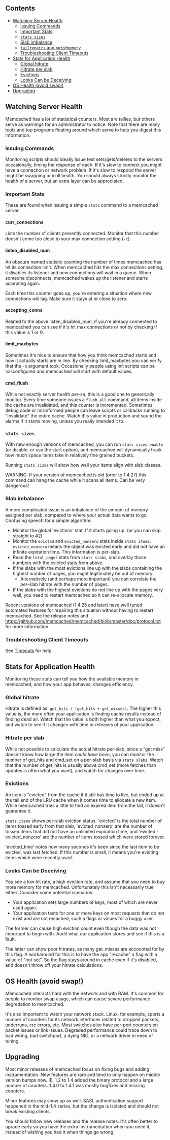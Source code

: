 ## Contents

- [Watching Server Health](#watching-server-health)
    - [Issuing Commands](#issuing-commands)
    - [Important Stats](#important-stats)
    - [`stats sizes`](#stats-sizes)
    - [Slab imbalance](#slab-imbalance)
    - [`tailrepairs` and `outofmemory`](#tailrepairs-and-outofmemory)
    - [Troubleshooting Client Timeouts](#troubleshooting-client-timeouts)
- [Stats for Application Health](#stats-for-application-health)
    - [Global hitrate](#global-hitrate)
    - [Hitrate per slab](#hitrate-per-slab)
    - [Evictions](#evictions)
    - [Looks Can be Deceiving](#looks-can-be-deceiving)
- [OS Health (avoid swap!)](#os-health-avoid-swap)
- [Upgrading](#upgrading)

<!-- end toc -->

## Watching Server Health

Memcached has a lot of statistical counters. Most are tallies, but others serve as warnings for an administrator to notice. Note that there are many tools and top programs floating around which serve to help you digest this information.

### Issuing Commands

Monitoring scripts should ideally issue test sets/gets/deletes to the servers occasionally, timing the response of each. If it's slow to connect you might have a connection or network problem. If it's slow to respond the server might be swapping or in ill health. You should always strictly monitor the health of a server, but an extra layer can be appreciated.

### Important Stats

These are found when issuing a simple `stats` command to a memcached server.

#### curr_connections

Lists the number of clients presently connected. Monitor that this number doesn't come too close to your max connection setting (`-c`).

#### listen_disabled_num

An obscure named statistic counting the number of times memcached has hit its connection limit. When memcached hits the max connections setting, it disables its listener and new connections will wait in a queue. When someone disconnects, memcached wakes up the listener and starts accepting again.

Each time this counter goes up, you're entering a situation where new connections _will_ lag. Make sure it stays at or close to zero.

#### accepting_conns

Related to the above listen_disabled_num, if you're already connected to memcached you can see if it's hit max connections or not by checking if this value is 1 or 0.

#### limit_maxbytes

Sometimes it's nice to ensure that how you think memcached starts and how it actually starts are in line. By checking limit_maxbytes you can verify that the `-m` argument took. Occasionally people using init scripts can be misconfigured and memcached will start with default values.

#### cmd_flush

While not exactly server health per-se, this is a good one to generically monitor. Every time someone issues a `flush_all` command, all items inside the cache are invalidated, and this counter is incremented. Sometimes debug code or misinformed people can leave scripts or callbacks running to "invalidate" the entire cache. Watch this value in production and sound the alarms if it starts moving, unless you really intended it to.

### `stats sizes`

With new enough versions of memcached, you can run `stats sizes enable` (or
disable, or use the start option), and memcached will dynamically track how
much space items take in relatively fine grained buckets.

Running `stats sizes` will show how well your items align with slab classes.

WARNING: If your version of memcached is old (prior to 1.4.27) this command
can hang the cache while it scans all items. Can be very dangerous!

### Slab imbalance

A more complicated issue is an imbalance of the amount of memory assigned per slab, compared to where your actual data wants to go. Confusing speech for a simple algorithm:

 * Monitor the global 'evictions' stat. If it starts going up. (or you can skip straight to #2)
 * Monitor the `evicted` and `evicted_nonzero` stats inside `stats items`. `evicted_nonzero` means the object was evicted early and did not have an infinite expiration time. This information is per-slab.
 * Read the `total_pages` stats from `stats slabs`, and overlay those numbers with the evicted stats from above.
 * If the slabs with the most evictions line up with the slabs containing the highest number of pages, you might legitimately be out of memory.
   * Alternatively (and perhaps more important) you can correlate the per-slab hitrate with the number of pages.
 * If the slabs with the highest evictions do not line up with the pages very well, you need to restart memcached so it can re-allocate memory.

Recent versions of memcached (1.4.25 and later) have well tuned automated
features for repairing this situation without having to restart memcached. See
the release notes and
https://github.com/memcached/memcached/blob/master/doc/protocol.txt for more
information.

### Troubleshooting Client Timeouts

See [Timeouts](/Timeouts) for help.

## Stats for Application Health

Monitoring these stats can tell you how the available memory in memcached, and how your app behaves, changes efficiency.

### Global hitrate

Hitrate is defined as: `get_hits / (get_hits + get_misses)`. The higher this value is, the more often your application is finding cache results instead of finding dead air. Watch that the value is both higher than what you expect, and watch to see if it changes with time or releases of your application.

### Hitrate per slab

While not possible to calculate the actual hitrate per-slab, since a "get miss" doesn't know how large the item _could have been_, you can monitor the number of get_hits and cmd_set on a per-slab basis via `stats slabs`. Watch that the number of get_hits is usually above cmd_set (more fetches than updates is often what you want), and watch for changes over time.

### Evictions

An item is "evicted" from the cache if it still has time to live, but ended up at the tail end of the LRU cache when it comes time to allocate a new item. While memcached tries a little to find an expired item from the tail, it doesn't guarantee it.

`stats items` shows per-slab eviction status. 'evicted' is the total number of items tossed early from that slab, 'evicted_nonzero' are the number of tossed items that did not have an unlimited expiration time, and 'evicted - evicted_nonzero' are the number of items tossed which were stored forever.

'evicted_time' notes how many seconds it's been since the last item to be evicted, was last fetched. If this number is small, it means you're evicting items which were recently used.

### Looks Can be Deceiving

You see a low hit rate, a high eviction rate, and assume that you need to buy more memory for memcached. Unfortunately this isn't necessarily true either. Consider some potential scenarios:

 * Your application sets large numbers of keys, most of which are never used again.
 * Your application tests for one or more keys on most requests that do not exist and are not recached, such a flags or values for a buggy user.

The former can cause high eviction count even though the data was not important to begin with. Audit what our application stores and see if this is a fault.

The latter can show poor hitrates, as many get_misses are accounted for by this flag. A workaround for this is to have the app "recache" a flag with a value of "not set". So the flag stays around in cache even if it's disabled, and doesn't throw off your hitrate calculations.

## OS Health (avoid swap!)

Memcached interacts hard with the network and with RAM. It's common for people to monitor swap usage, which can cause severe performance degredation to memcached.

It's also important to watch your network stack. Linux, for example, sports a number of counters for its network interfaces related to dropped packets, underruns, crc errors, etc. Most switches also have per-port counters on packet issues or link issues. Degraded performance could trace down to bad wiring, bad switchport, a dying NIC, or a network driver in need of tuning.

## Upgrading

Most minor releases of memcached focus on fixing bugs and adding instrumentation. New features are rare and tend to only happen on middle version bumps now. IE; 1.2 to 1.4 added the binary protocol and a large number of counters. 1.4.0 to 1.4.1 was mostly bugfixes and missing counters. 

Minor features may show up as well. SASL authentication support happened in the mid-1.4 series, but the change is isolated and should not break existing clients.

You should follow new releases and the release notes. It's often better to uprade early so you have the extra instrumentation when you need it, instead of wishing you had it when things go wrong.
